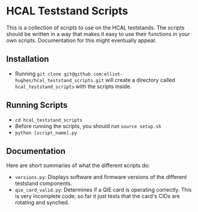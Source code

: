 # HCAL Teststand Scripts
This is a collection of scripts to use on the HCAL teststands. The scripts should be written in a way that makes it easy to use their functions in your own scripts. Documentation for this might eventually appear.

## Installation

* Running `git clone git@github.com:elliot-hughes/hcal_teststand_scripts.git` will create a directory called `hcal_teststand_scripts` with the scripts inside.

## Running Scripts

* `cd hcal_teststand_scripts`
* Before running the scripts, you should run `source setup.sh`
* `python [script_name].py`

## Documentation
Here are short summaries of what the different scripts do:

* `versions.py`: Displays software and firmware versions of the different teststand components.
* `qie_card_valid.py`: Determines if a QIE card is operating correctly. This is very incomplete code; so far it just tests that the card's CIDs are rotating and synched. 
